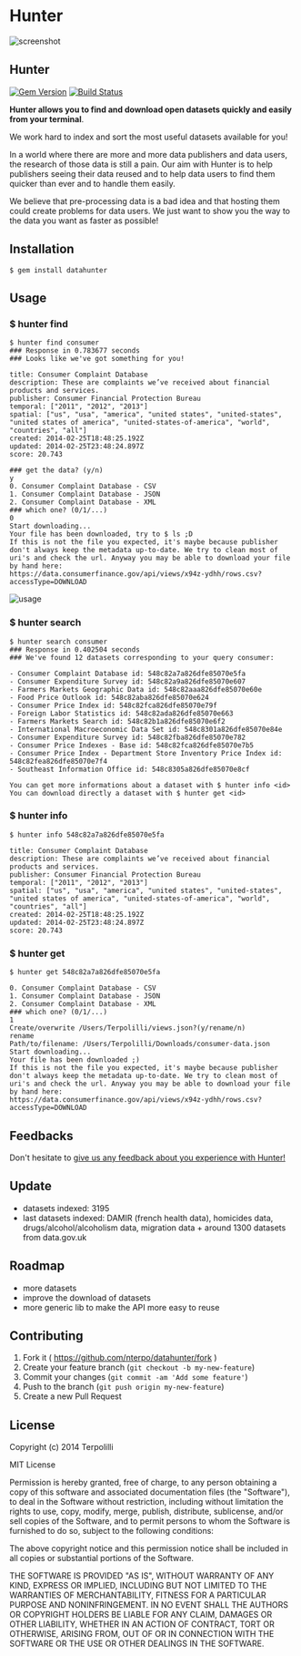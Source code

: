 # Hunter

![screenshot](./logo.png)

## Hunter 

[![Gem Version](https://badge.fury.io/rb/datahunter.svg)](http://badge.fury.io/rb/datahunter) [![Build Status](https://travis-ci.org/NTerpo/datahunter.svg?branch=master)](https://travis-ci.org/NTerpo/datahunter)

**Hunter allows you to find and download open datasets quickly and easily from your terminal**.

We work hard to index and sort the most useful datasets available for you!

In a world where there are more and more data publishers and data users, the research of those data is still a pain.
Our aim with Hunter is to help publishers seeing their data reused and to help data users to find them quicker than ever and to handle them easily.

We believe that pre-processing data is a bad idea and that hosting them could create problems for data users. We just want to show you the way to the data you want as faster as possible!


## Installation

    $ gem install datahunter

## Usage

### $ hunter find

    $ hunter find consumer
    ### Response in 0.783677 seconds
    ### Looks like we've got something for you!
    
    title: Consumer Complaint Database
    description: These are complaints we’ve received about financial products and services.
    publisher: Consumer Financial Protection Bureau
    temporal: ["2011", "2012", "2013"]
    spatial: ["us", "usa", "america", "united states", "united-states", "united states of america", "united-states-of-america", "world", "countries", "all"]
    created: 2014-02-25T18:48:25.192Z
    updated: 2014-02-25T23:48:24.897Z
    score: 20.743
    
    ### get the data? (y/n)
    y
    0. Consumer Complaint Database - CSV
    1. Consumer Complaint Database - JSON
    2. Consumer Complaint Database - XML
    ### which one? (0/1/...)
    0
    Start downloading...
    Your file has been downloaded, try to $ ls ;D
    If this is not the file you expected, it's maybe because publisher don't always keep the metadata up-to-date. We try to clean most of uri's and check the url. Anyway you may be able to download your file by hand here:
    https://data.consumerfinance.gov/api/views/x94z-ydhh/rows.csv?accessType=DOWNLOAD

![usage](./hunter.gif)

### $ hunter search

    $ hunter search consumer
    ### Response in 0.402504 seconds
    ### We've found 12 datasets corresponding to your query consumer:

    - Consumer Complaint Database id: 548c82a7a826dfe85070e5fa
    - Consumer Expenditure Survey id: 548c82a9a826dfe85070e607
    - Farmers Markets Geographic Data id: 548c82aaa826dfe85070e60e
    - Food Price Outlook id: 548c82aba826dfe85070e624
    - Consumer Price Index id: 548c82fca826dfe85070e79f
    - Foreign Labor Statistics id: 548c82ada826dfe85070e663
    - Farmers Markets Search id: 548c82b1a826dfe85070e6f2
    - International Macroeconomic Data Set id: 548c8301a826dfe85070e84e
    - Consumer Expenditure Survey id: 548c82fba826dfe85070e782
    - Consumer Price Indexes - Base id: 548c82fca826dfe85070e7b5
    - Consumer Price Index - Department Store Inventory Price Index id: 548c82fea826dfe85070e7f4
    - Southeast Information Office id: 548c8305a826dfe85070e8cf
    
    You can get more informations about a dataset with $ hunter info <id>
    You can download directly a dataset with $ hunter get <id>
    
### $ hunter info

    $ hunter info 548c82a7a826dfe85070e5fa
    
    title: Consumer Complaint Database
    description: These are complaints we’ve received about financial products and services.
    publisher: Consumer Financial Protection Bureau
    temporal: ["2011", "2012", "2013"]
    spatial: ["us", "usa", "america", "united states", "united-states", "united states of america", "united-states-of-america", "world", "countries", "all"]
    created: 2014-02-25T18:48:25.192Z
    updated: 2014-02-25T23:48:24.897Z
    score: 20.743
    
### $ hunter get 

    $ hunter get 548c82a7a826dfe85070e5fa
    
    0. Consumer Complaint Database - CSV
    1. Consumer Complaint Database - JSON
    2. Consumer Complaint Database - XML
    ### which one? (0/1/...)
    1
    Create/overwrite /Users/Terpolilli/views.json?(y/rename/n)
    rename
    Path/to/filename: /Users/Terpolilli/Downloads/consumer-data.json
    Start downloading...
    Your file has been downloaded ;)
    If this is not the file you expected, it's maybe because publisher don't always keep the metadata up-to-date. We try to clean most of uri's and check the url. Anyway you may be able to download your file by hand here:
    https://data.consumerfinance.gov/api/views/x94z-ydhh/rows.csv?accessType=DOWNLOAD

## Feedbacks
Don't hesitate to [give us any feedback about you experience with Hunter!](https://docs.google.com/forms/d/1yNzZjCCXvWHQCbWz4sx-nui3LafeeLcT7FF9T-vbKvw/viewform?usp=send_form)

## Update

* datasets indexed: 3195
* last datasets indexed: DAMIR (french health data), homicides data, drugs/alcohol/alcoholism data, migration data + around 1300 datasets from data.gov.uk

## Roadmap

* more datasets
* improve the download of datasets
* more generic lib to make the API more easy to reuse

## Contributing

1. Fork it ( https://github.com/nterpo/datahunter/fork )
2. Create your feature branch (`git checkout -b my-new-feature`)
3. Commit your changes (`git commit -am 'Add some feature'`)
4. Push to the branch (`git push origin my-new-feature`)
5. Create a new Pull Request

## License

Copyright (c) 2014 Terpolilli

MIT License

Permission is hereby granted, free of charge, to any person obtaining
a copy of this software and associated documentation files (the
"Software"), to deal in the Software without restriction, including
without limitation the rights to use, copy, modify, merge, publish,
distribute, sublicense, and/or sell copies of the Software, and to
permit persons to whom the Software is furnished to do so, subject to
the following conditions:

The above copyright notice and this permission notice shall be
included in all copies or substantial portions of the Software.

THE SOFTWARE IS PROVIDED "AS IS", WITHOUT WARRANTY OF ANY KIND,
EXPRESS OR IMPLIED, INCLUDING BUT NOT LIMITED TO THE WARRANTIES OF
MERCHANTABILITY, FITNESS FOR A PARTICULAR PURPOSE AND
NONINFRINGEMENT. IN NO EVENT SHALL THE AUTHORS OR COPYRIGHT HOLDERS BE
LIABLE FOR ANY CLAIM, DAMAGES OR OTHER LIABILITY, WHETHER IN AN ACTION
OF CONTRACT, TORT OR OTHERWISE, ARISING FROM, OUT OF OR IN CONNECTION
WITH THE SOFTWARE OR THE USE OR OTHER DEALINGS IN THE SOFTWARE.
